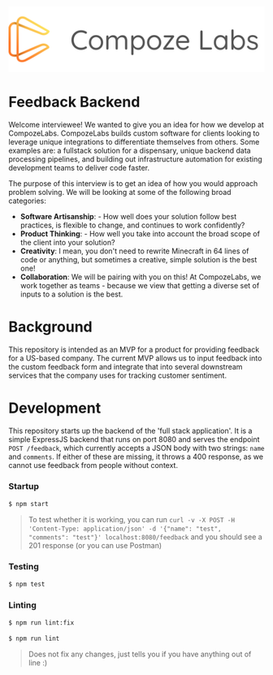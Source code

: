 ![CompozeLabs Logo](/docs/CompozeLabsLogo512.png)
# Feedback Backend

Welcome interviewee! We wanted to give you an idea for how we develop at CompozeLabs. CompozeLabs builds custom software for clients looking to leverage unique integrations to differentiate themselves from others. Some examples are: a fullstack solution for a dispensary, unique backend data processing pipelines, and building out infrastructure automation for existing development teams to deliver code faster. 
 
The purpose of this interview is to get an idea of how you would approach problem solving. We will be looking at some of the following broad categories:
* **Software Artisanship**: - How well does your solution follow best practices, is flexible to change, and continues to work confidently?
* **Product Thinking**: - How well you take into account the broad scope of the client into your solution?
* **Creativity**: I mean, you don't need to rewrite Minecraft in 64 lines of code or anything, but sometimes a creative, simple solution is the best one!
* **Collaboration**: We will be pairing with you on this! At CompozeLabs, we work together as teams - because we view that getting a diverse set of inputs to a solution is the best.

# Background
This repository is intended as an MVP for a product for providing feedback for a US-based company. The current MVP allows us to input feedback into the custom feedback form and integrate that into several downstream services that the company uses for tracking customer sentiment. 

# Development
This repository starts up the backend of the 'full stack application'. It is a simple ExpressJS backend that runs on port 8080 and serves the endpoint `POST /feedback`, which currently accepts a JSON body with two strings: `name` and `comments`. If either of these are missing, it throws a 400 response, as we cannot use feedback from people without context.

### Startup
```bash
$ npm start
```
> To test whether it is working, you can run `curl -v -X POST -H 'Content-Type: application/json' -d '{"name": "test", "comments": "test"}' localhost:8080/feedback` and you should see a 201 response (or you can use Postman)

### Testing
```bash
$ npm test
```

### Linting
```bash
$ npm run lint:fix
```

```bash
$ npm run lint
```
> Does not fix any changes, just tells you if you have anything out of line :)
